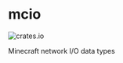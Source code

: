 # mcio

![crates.io](https://img.shields.io/crates/v/mc-network-data-types)

Minecraft network I/O data types

